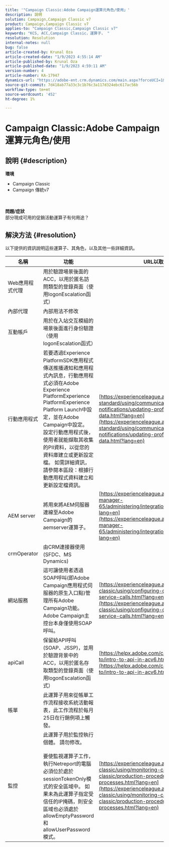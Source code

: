 ```yaml
---
title: '"Campaign Classic:Adobe Campaign運算元角色/使用」'
description: 說明
solution: Campaign,Campaign Classic v7
product: Campaign,Campaign Classic v7
applies-to: "Campaign Classic,Campaign Classic v7"
keywords: "KCS, ACC,Campaign Classic，運算子， "
resolution: Resolution
internal-notes: null
bug: false
article-created-by: Krunal Oza
article-created-date: "1/9/2023 4:55:14 AM"
article-published-by: Krunal Oza
article-published-date: "1/9/2023 4:59:11 AM"
version-number: 4
article-number: KA-17947
dynamics-url: "https://adobe-ent.crm.dynamics.com/main.aspx?forceUCI=1&pagetype=entityrecord&etn=knowledgearticle&id=3ce735cb-d98f-ed11-aad1-6045bd0065f9"
source-git-commit: 7d418ab77a33c3c1b76c3a117d324ebc617ac56b
workflow-type: tm+mt
source-wordcount: '452'
ht-degree: 1%

---
```


# Campaign Classic:Adobe Campaign運算元角色/使用

## 說明 {#description}

<b>環境</b>
- Campaign Classic
- Campaign 傳統v7

<br> <br><b>問題/症狀</b><br>部分現成可用的促銷活動運算子有何用途？

## 解決方法 {#resolution}


以下提供的資訊說明這些運算子、其角色，以及其他一些詳細資訊。


| <b>名稱</b> | <b>功能</b> | <b>URL以取得詳細資訊</b> |
| --- | --- | --- |
| Web應用程式代理 | 用於驗證場景後面的ACC，以用於匿名訪問類型的登錄頁面（使用logonEscalation函式） |   |
| 內部代理 | 內部用法不修改 |   |
| 互動帳戶 | 用於在入站交互模組的場景後面進行身份驗證（使用logonEscalation函式） |   |
| 行動應用程式 | 若要透過Experience PlatformSDK應用程式傳送推播通知和應用程式內訊息，行動應用程式必須在Adobe Experience PlatformExperience PlatformExperience Platform Launch中設定，並在Adobe Campaign中設定。<br>設定行動應用程式後，使用者就能擷取其收集的PII資料，以從您的資料庫建立或更新設定檔。 如需詳細資訊，請參閱本區段：根據行動應用程式資料建立和更新設定檔資訊。 | [https://experienceleague.adobe.com/docs/campaign-standard/using/communication-channels/push-notifications/updating-profile-with-mobile-app-data.html?lang=en](https://experienceleague.adobe.com/docs/campaign-standard/using/communication-channels/push-notifications/updating-profile-with-mobile-app-data.html?lang=en) |
| AEM server | 將用來將AEM伺服器連線至Adobe Campaign的aemserver運算子。 | [https://experienceleague.adobe.com/docs/experience-manager-65/administering/integration/campaignonpremise.html?lang=en](https://experienceleague.adobe.com/docs/experience-manager-65/administering/integration/campaignonpremise.html?lang=en) |
| crmOperator | 由CRM連接器使用(SFDC、MS Dynamics) |   |
| 網站服務 | 這可讓使用者透過SOAP呼叫(即Adobe Campaign應用程式伺服器的原生入口點)管理所有Adobe Campaign功能。 Adobe Campaign主控台本身僅使用SOAP呼叫。 | [https://experienceleague.adobe.com/docs/campaign-classic/using/configuring-campaign-classic/api/web-service-calls.html?lang=en](https://experienceleague.adobe.com/docs/campaign-classic/using/configuring-campaign-classic/api/web-service-calls.html?lang=en) |
| apiCall | 保留給API呼叫(SOAP、JSSP)，並用於驗證背景中的ACC，以用於匿名存取類型的登錄頁面（使用logonEscalation函式） | [https://helpx.adobe.com/campaign/classic/how-to/intro-to-api-in-acv6.html](https://helpx.adobe.com/campaign/classic/how-to/intro-to-api-in-acv6.html) |
| 帳單 | 此運算子用來從帳單工作流程接收系統活動報表，此工作流程於每月25日在行銷例項上觸發。 |   |
| 監控 | 此運算子用於監控執行個體。 請勿修改。 <br><br>要使監視運算子工作，執行Netreport的電腦必須位於處於sessionTokenOnly模式的安全區域中。 如果未為此運算子指定受信任的IP掩碼，則安全區域也必須處於allowEmptyPassword和allowUserPassword模式。 | [https://experienceleague.adobe.com/docs/campaign-classic/using/monitoring-campaign-classic/production-procedures/monitoring-processes.html?lang=en](https://experienceleague.adobe.com/docs/campaign-classic/using/monitoring-campaign-classic/production-procedures/monitoring-processes.html?lang=en) |



